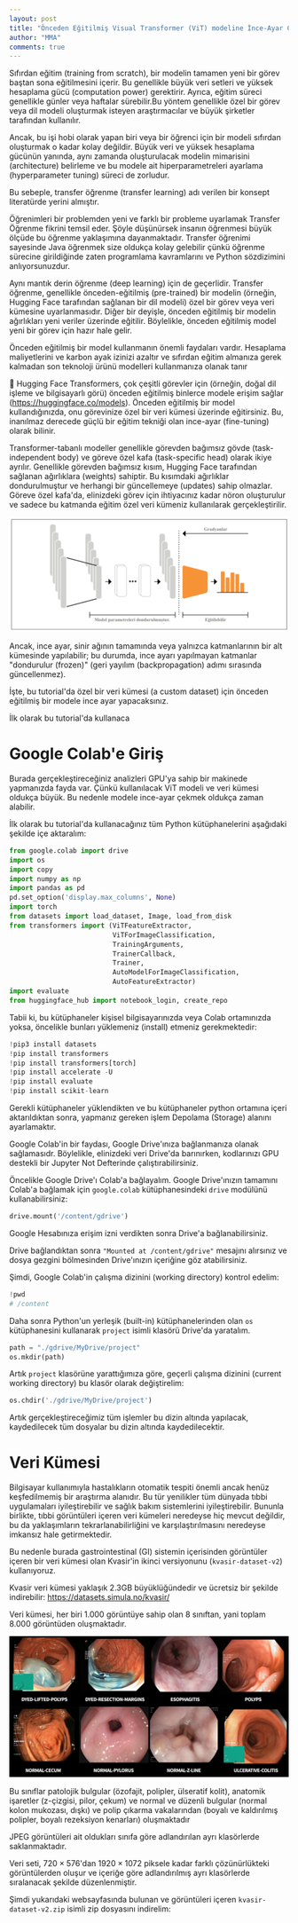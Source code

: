 ```yaml
---
layout: post
title: "Önceden Eğitilmiş Visual Transformer (ViT) modeline İnce-Ayar Çekmek"
author: "MMA"
comments: true
---
```


Sıfırdan eğitim (training from scratch), bir modelin tamamen yeni bir görev baştan sona eğitilmesini içerir. Bu genellikle büyük veri setleri ve yüksek hesaplama gücü (computation power) gerektirir. Ayrıca, eğitim süreci genellikle günler veya haftalar sürebilir.Bu yöntem genellikle özel bir görev veya dil modeli oluşturmak isteyen araştırmacılar ve büyük şirketler tarafından kullanılır.

Ancak, bu işi hobi olarak yapan biri veya bir öğrenci için bir modeli sıfırdan oluşturmak o kadar kolay değildir. Büyük veri ve yüksek hesaplama gücünün yanında, aynı zamanda oluşturulacak modelin mimarisini (architecture) belirleme ve bu modele ait hiperparametreleri ayarlama (hyperparameter tuning) süreci de zorludur. 

Bu sebeple, transfer öğrenme (transfer learning) adı verilen bir konsept literatürde yerini almıştır. 

Öğrenimleri bir problemden yeni ve farklı bir probleme uyarlamak Transfer Öğrenme fikrini temsil eder. Şöyle düşünürsek insanın öğrenmesi büyük ölçüde bu öğrenme yaklaşımına dayanmaktadır. Transfer öğrenimi sayesinde Java öğrenmek size oldukça kolay gelebilir çünkü öğrenme sürecine girildiğinde zaten programlama kavramlarını ve Python sözdizimini anlıyorsunuzdur.

Aynı mantık derin öğrenme (deep learning) için de geçerlidir. Transfer öğrenme, genellikle önceden-eğitilmiş (pre-trained) bir modelin (örneğin, Hugging Face tarafından sağlanan bir dil modeli) özel bir görev veya veri kümesine uyarlanmasıdır. Diğer bir deyişle, önceden eğitilmiş bir modelin ağırlıkları yeni veriler üzerinde eğitilir. Böylelikle, önceden eğitilmiş model yeni bir görev için hazır hale gelir. 

Önceden eğitilmiş bir model kullanmanın önemli faydaları vardır. Hesaplama maliyetlerini ve karbon ayak izinizi azaltır ve sıfırdan eğitim almanıza gerek kalmadan son teknoloji ürünü modelleri kullanmanıza olanak tanır

🤗 Hugging Face Transformers, çok çeşitli görevler için (örneğin, doğal dil işleme ve bilgisayarlı görü) önceden eğitilmiş binlerce modele erişim sağlar (https://huggingface.co/models). Önceden eğitilmiş bir model kullandığınızda, onu görevinize özel bir veri kümesi üzerinde eğitirsiniz. Bu, inanılmaz derecede güçlü bir eğitim tekniği olan ince-ayar (fine-tuning) olarak bilinir.

Transformer-tabanlı modeller genellikle görevden bağımsız gövde (task-independent body) ve göreve özel kafa (task-specific head) olarak ikiye ayrılır. Genellikle görevden bağımsız kısım, Hugging Face tarafından sağlanan ağırlıklara (weights) sahiptir. Bu kısımdaki ağırlıklar dondurulmuştur ve herhangi bir güncellemeye (updates) sahip olmazlar. Göreve özel kafa'da, elinizdeki görev için ihtiyacınız kadar nöron oluşturulur ve sadece bu katmanda eğitim özel veri kümeniz kullanılarak gerçekleştirilir.

![](https://github.com/mmuratarat/turkish/blob/master/_posts/images/fine_tuning_example.png?raw=true)

Ancak, ince ayar, sinir ağının tamamında veya yalnızca katmanlarının bir alt kümesinde yapılabilir; bu durumda, ince ayarı yapılmayan katmanlar "dondurulur (frozen)" (geri yayılım (backpropagation) adımı sırasında güncellenmez).

İşte, bu tutorial'da özel bir veri kümesi (a custom dataset) için önceden eğitilmiş bir modele ince ayar yapacaksınız.

İlk olarak bu tutorial'da kullanaca

# Google Colab'e Giriş

Burada gerçekleştireceğiniz analizleri GPU'ya sahip bir makinede yapmanızda fayda var. Çünkü kullanılacak ViT modeli ve veri kümesi oldukça büyük. Bu nedenle modele ince-ayar çekmek oldukça zaman alabilir. 

İlk olarak bu tutorial'da kullanacağınız tüm Python kütüphanelerini aşağıdaki şekilde içe aktaralım:

```python
from google.colab import drive
import os
import copy
import numpy as np
import pandas as pd
pd.set_option('display.max_columns', None)
import torch
from datasets import load_dataset, Image, load_from_disk
from transformers import (ViTFeatureExtractor,
                          ViTForImageClassification,
                          TrainingArguments,
                          TrainerCallback,
                          Trainer,
                          AutoModelForImageClassification,
                          AutoFeatureExtractor)
import evaluate
from huggingface_hub import notebook_login, create_repo
```

Tabii ki, bu kütüphaneler kişisel bilgisayarınızda veya Colab ortamınızda yoksa, öncelikle bunları yüklemeniz (install) etmeniz gerekmektedir:

```python
!pip3 install datasets
!pip install transformers
!pip install transformers[torch]
!pip install accelerate -U
!pip install evaluate
!pip install scikit-learn
```

Gerekli kütüphaneler yüklendikten ve bu kütüphaneler python ortamına içeri aktarıldıktan sonra, yapmanız gereken işlem Depolama (Storage) alanını ayarlamaktır.

Google Colab'in bir faydası, Google Drive'ınıza bağlanmanıza olanak sağlamasıdr. Böylelikle, elinizdeki veri Drive'da barınırken, kodlarınızı GPU destekli bir Jupyter Not Defterinde çalıştırabilirsiniz.

Öncelikle Google Drive'ı Colab'a bağlayalım. Google Drive'ınızın tamamını Colab'a bağlamak için `google.colab` kütüphanesindeki `drive` modülünü kullanabilirsiniz:

```python
drive.mount('/content/gdrive')
```

Google Hesabınıza erişim izni verdikten sonra Drive'a bağlanabilirsiniz.

Drive bağlandıktan sonra `"Mounted at /content/gdrive"` mesajını alırsınız ve dosya gezgini bölmesinden Drive'ınızın içeriğine göz atabilirsiniz.

Şimdi, Google Colab'in çalışma dizinini (working directory) kontrol edelim:

```python
!pwd
# /content
```

Daha sonra Python'un yerleşik (built-in) kütüphanelerinden olan `os` kütüphanesini kullanarak `project` isimli klasörü Drive'da yaratalım.

```python
path = "./gdrive/MyDrive/project"
os.mkdir(path)
```

Artık `project` klasörüne yarattığımıza göre, geçerli çalışma dizinini (current working directory) bu klasör olarak değiştirelim:

```python
os.chdir('./gdrive/MyDrive/project')
```

Artık gerçekleştireceğimiz tüm işlemler bu dizin altında yapılacak, kaydedilecek tüm dosyalar bu dizin altında kaydedilecektir.

# Veri Kümesi

Bilgisayar kullanımıyla hastalıkların otomatik tespiti önemli ancak henüz keşfedilmemiş bir araştırma alanıdır. Bu tür yenilikler tüm dünyada tıbbi uygulamaları iyileştirebilir ve sağlık bakım sistemlerini iyileştirebilir. Bununla birlikte, tıbbi görüntüleri içeren veri kümeleri neredeyse hiç mevcut değildir, bu da yaklaşımların tekrarlanabilirliğini ve karşılaştırılmasını neredeyse imkansız hale getirmektedir.

Bu nedenle burada gastrointestinal (GI) sistemin içerisinden görüntüler içeren bir veri kümesi olan Kvasir'in ikinci versiyonunu (`kvasir-dataset-v2`) kullanıyoruz.

Kvasir veri kümesi yaklaşık 2.3GB büyüklüğündedir ve ücretsiz bir şekilde indirebilir: https://datasets.simula.no/kvasir/

Veri kümesi, her biri 1.000 görüntüye sahip olan 8 sınıftan, yani toplam 8.000 görüntüden oluşmaktadır.

![](https://github.com/mmuratarat/turkish/blob/master/_posts/images/kvasir_v2_examples.png?raw=true)

Bu sınıflar patolojik bulgular (özofajit, polipler, ülseratif kolit), anatomik işaretler (z-çizgisi, pilor, çekum) ve normal ve düzenli bulgular (normal kolon mukozası, dışkı) ve polip çıkarma vakalarından (boyalı ve kaldırılmış polipler, boyalı rezeksiyon kenarları) oluşmaktadır

JPEG görüntüleri ait oldukları sınıfa göre adlandırılan ayrı klasörlerde saklanmaktadır.

Veri seti, $720 \times 576$'dan $1920 \times 1072$ piksele kadar farklı çözünürlükteki görüntülerden oluşur ve içeriğe göre adlandırılmış ayrı klasörlerde sıralanacak şekilde düzenlenmiştir.

Şimdi yukarıdaki websayfasında bulunan ve görüntüleri içeren `kvasir-dataset-v2.zip` isimli zip dosyasını indirelim:
